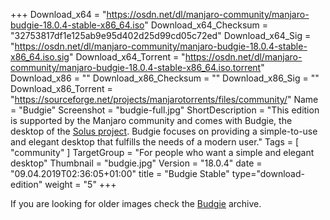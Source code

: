 +++
Download_x64 = "https://osdn.net/dl/manjaro-community/manjaro-budgie-18.0.4-stable-x86_64.iso"
Download_x64_Checksum = "32753817df1e125ab9e95d402d25d99cd05c72ed"
Download_x64_Sig = "https://osdn.net/dl/manjaro-community/manjaro-budgie-18.0.4-stable-x86_64.iso.sig"
Download_x64_Torrent = "https://osdn.net/dl/manjaro-community/manjaro-budgie-18.0.4-stable-x86_64.iso.torrent"
Download_x86 = ""
Download_x86_Checksum = ""
Download_x86_Sig = ""
Download_x86_Torrent = "https://sourceforge.net/projects/manjarotorrents/files/community/"
Name = "Budgie"
Screenshot = "budgie-full.jpg"
ShortDescription = "This edition is supported by the Manjaro community and comes with Budgie, the desktop of the [Solus project](https://solus-project.com/). Budgie focuses on providing a simple-to-use and elegant desktop that fulfills the needs of a modern user."
Tags = [ "community" ]
TargetGroup = "For people who want a simple and elegant desktop"
Thumbnail = "budgie.jpg"
Version = "18.0.4"
date = "09.04.2019T02:36:05+01:00"
title = "Budgie Stable"
type="download-edition"
weight = "5"
+++

If you are looking for older images check the [Budgie](https://osdn.net/projects/manjaro-community/storage/z_release_archive/budgie) archive.


